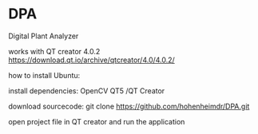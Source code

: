 # DPA
Digital Plant Analyzer


works with QT creator 4.0.2
https://download.qt.io/archive/qtcreator/4.0/4.0.2/



how to install Ubuntu:

install dependencies: 
OpenCV
QT5 /QT Creator

download sourcecode:
git clone https://github.com/hohenheimdr/DPA.git

open project file in QT creator and run the application



